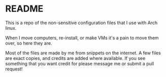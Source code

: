 README
======

This is a repo of the non-sensitive configuration files that I use with Arch linux.

When I move computers, re-install, or make VMs it's a pain to move them over, so here
they are.

Most of the files are made by me from snippets on the internet. A few files are exact
copies, and credits are added where available. If you see something that you want
credit for please message me or submit a pull request!

